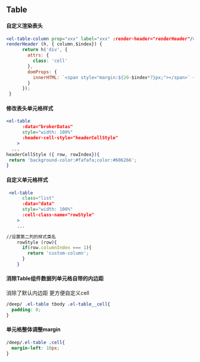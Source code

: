 ## Table

#### 自定义渲染表头
```jsx
<el-table-column prop="xxx" label="xxx" :render-header="renderHeader"/>
renderHeader (h, { column,$index}) {
      return h('div', {
        attrs: {
          class: 'cell'
        },
        domProps: {
          innerHTML: `<span style="margin:${20-$index*7}px;"></span>` + column.label
        }
      });
 }
```

#### 修改表头单元格样式
```jsx
<el-table
      :data="brokerDatas"
      style="width: 100%"
      :header-cell-style="headerCellStyle"
    >
  ...
headerCellStyle ({ row, rowIndex}){
 return 'background-color:#fafafa;color:#606266';
}

```

#### 自定义单元格样式
```jsx
 <el-table
      class="list"
      :data="data"
      style="width: 100%"
      :cell-class-name="rowStyle"
    >
    ...

//设置第二列的样式类名
    rowStyle (row){
      if(row.columnIndex === 1){
        return 'custom-column';
      }
    }
```

#### 消除Table组件数据列单元格自带的内边距 
消除了默认内边距 更方便自定义cell
```css
/deep/ .el-table tbody .el-table__cell{
  padding: 0;
}
```

#### 单元格整体调整margin
```css
/deep/.el-table .cell{
  margin-left: 10px;
}
```